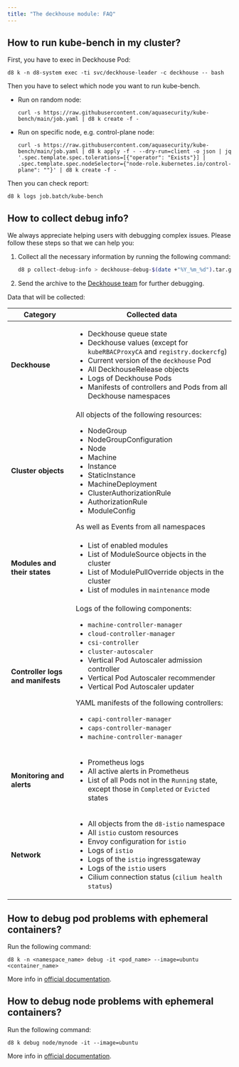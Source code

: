 ```yaml
---
title: "The deckhouse module: FAQ"
---
```


## How to run kube-bench in my cluster?

First, you have to exec in Deckhouse Pod:

```shell
d8 k -n d8-system exec -ti svc/deckhouse-leader -c deckhouse -- bash
```

Then you have to select which node you want to run kube-bench.

* Run on random node:

  ```shell
  curl -s https://raw.githubusercontent.com/aquasecurity/kube-bench/main/job.yaml | d8 k create -f -
  ```

* Run on specific node, e.g. control-plane node:

  ```shell
  curl -s https://raw.githubusercontent.com/aquasecurity/kube-bench/main/job.yaml | d8 k apply -f - --dry-run=client -o json | jq '.spec.template.spec.tolerations=[{"operator": "Exists"}] | .spec.template.spec.nodeSelector={"node-role.kubernetes.io/control-plane": ""}' | d8 k create -f -
  ```

Then you can check report:

```shell
d8 k logs job.batch/kube-bench
```

## How to collect debug info?

We always appreciate helping users with debugging complex issues. Please follow these steps so that we can help you:

1. Collect all the necessary information by running the following command:

   ```sh
   d8 p collect-debug-info > deckhouse-debug-$(date +"%Y_%m_%d").tar.gz
   ```

2. Send the archive to the [Deckhouse team](https://github.com/deckhouse/deckhouse/issues/new/choose) for further debugging.

Data that will be collected:

<table>
  <thead>
    <tr>
      <th>Category</th>
      <th>Collected data</th>
    </tr>
  </thead>
  <tbody>
    <tr>
      <td><strong>Deckhouse</strong></td>
      <td>
        <ul>
          <li>Deckhouse queue state</li>
          <li>Deckhouse values (except for <code>kubeRBACProxyCA</code> and <code>registry.dockercfg</code>)</li>
          <li>Current version of the <code>deckhouse</code> Pod</li>
          <li>All DeckhouseRelease objects</li>
          <li>Logs of Deckhouse Pods</li>
          <li>Manifests of controllers and Pods from all Deckhouse namespaces</li>
        </ul>
      </td>
    </tr>
    <tr>
      <td><strong>Cluster objects</strong></td>
      <td>
        All objects of the following resources:
        <ul>
          <li>NodeGroup</li>
          <li>NodeGroupConfiguration</li>
          <li>Node</li>
          <li>Machine</li>
          <li>Instance</li>
          <li>StaticInstance</li>
          <li>MachineDeployment</li>
          <li>ClusterAuthorizationRule</li>
          <li>AuthorizationRule</li>
          <li>ModuleConfig</li>
        </ul>
        As well as Events from all namespaces
      </td>
    </tr>
    <tr>
      <td><strong>Modules and their states</strong></td>
      <td>
        <ul>
          <li>List of enabled modules</li>
          <li>List of ModuleSource objects in the cluster</li>
          <li>List of ModulePullOverride objects in the cluster</li>
          <li>List of modules in <code>maintenance</code> mode</li>
        </ul>
      </td>
    </tr>
    <tr>
      <td><strong>Controller logs and manifests</strong></td>
      <td>
        Logs of the following components:
        <ul>
          <li><code>machine-controller-manager</code></li>
          <li><code>cloud-controller-manager</code></li>
          <li><code>csi-controller</code></li>
          <li><code>cluster-autoscaler</code></li>
          <li>Vertical Pod Autoscaler admission controller</li>
          <li>Vertical Pod Autoscaler recommender</li>
          <li>Vertical Pod Autoscaler updater</li>
        </ul>
        YAML manifests of the following controllers:
        <ul>
          <li><code>capi-controller-manager</code></li>
          <li><code>caps-controller-manager</code></li>
          <li><code>machine-controller-manager</code></li>
        </ul>
      </td>
    </tr>
    <tr>
      <td><strong>Monitoring and alerts</strong></td>
      <td>
        <ul>
          <li>Prometheus logs</li>
          <li>All active alerts in Prometheus</li>
          <li>List of all Pods not in the <code>Running</code> state, except those in <code>Completed</code> or <code>Evicted</code> states</li>
        </ul>
      </td>
    </tr>
    <tr>
      <td><strong>Network</strong></td>
      <td>
        <ul>
          <li>All objects from the <code>d8-istio</code> namespace</li>
          <li>All <code>istio</code> custom resources</li>
          <li>Envoy configuration for <code>istio</code></li>
          <li>Logs of <code>istio</code></li>
          <li>Logs of the <code>istio</code> ingressgateway</li>
          <li>Logs of the <code>istio</code> users</li>
          <li>Cilium connection status (<code>cilium health status</code>)</li>
        </ul>
      </td>
    </tr>
  </tbody>
</table>

## How to debug pod problems with ephemeral containers?

Run the following command:

```shell
d8 k -n <namespace_name> debug -it <pod_name> --image=ubuntu <container_name>
```

More info in [official documentation](https://kubernetes.io/docs/tasks/debug/debug-application/debug-running-pod/#ephemeral-container).

## How to debug node problems with ephemeral containers?

Run the following command:

```shell
d8 k debug node/mynode -it --image=ubuntu
```

More info in [official documentation](https://kubernetes.io/docs/tasks/debug/debug-application/debug-running-pod/#node-shell-session).
